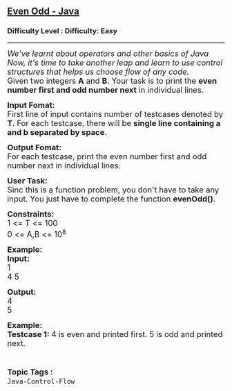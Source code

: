 <h2><a href="https://www.geeksforgeeks.org/problems/even-odd-java/1">Even Odd - Java</a></h2><h3>Difficulty Level : Difficulty: Easy</h3><hr><div class="problems_problem_content__Xm_eO"><p><span style="font-size:18px"><em>We've learnt about operators and other basics of Java Now, it's time to take another leap and learn to use control structures that helps us choose flow of any code.</em><br>
Given two integers <strong>A</strong> and <strong>B</strong>. Your task is to print the <strong>even number first and odd number next</strong> in individual lines.</span></p>

<p><span style="font-size:18px"><strong>Input Fomat:</strong><br>
First line of input contains number of testcases denoted by <strong>T</strong>. For each testcase, there will be <strong>single line containing a and b separated by space</strong>. </span></p>

<p><span style="font-size:18px"><strong>Output Fomat:</strong><br>
For each testcase, print the even number first and odd number next in individual lines.</span></p>

<p><span style="font-size:18px"><strong>User Task:</strong><br>
Sinc this is a function problem, you don't have to take any input. You just have to complete the function <strong>evenOdd().</strong></span></p>

<p><span style="font-size:18px"><strong>Constraints:</strong><br>
1 &lt;= T &lt;= 100</span><br>
<span style="font-size:18px">0 &lt;= A,B &lt;= 10<sup>8</sup></span></p>

<p><span style="font-size:18px"><strong>Example:<br>
Input:</strong><br>
1<br>
4 5</span></p>

<p><span style="font-size:18px"><strong>Output:</strong><br>
4 </span><br>
<span style="font-size:18px">5</span></p>

<p><span style="font-size:18px"><strong>Example:<br>
Testcase 1: </strong>4 is even and printed first. 5 is odd and printed next.</span></p>
</div><br><p><span style=font-size:18px><strong>Topic Tags : </strong><br><code>Java-Control-Flow</code>&nbsp;